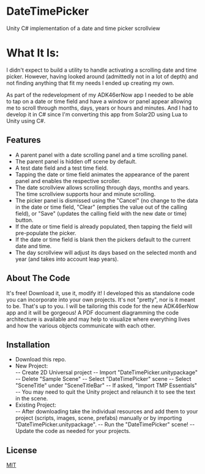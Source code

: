 # DateTimePicker
Unity C# implementation of a date and time picker scrollview

# What It Is:

I didn't expect to build a utility to handle activating a scrolling date and time picker. However, having looked around (admittedly not in a lot of depth) and not finding anything that fit my needs I ended up creating my own.

As part of the redevelopment of my ADK46erNow app I needed to be able to tap on a date or time field and have a window or panel appear allowing me to scroll through months, days, years or hours and minutes. And I had to develop it in C# since I'm converting this app from Solar2D using Lua to Unity using C#.

## Features

<ul>
<li>A parent panel with a date scrolling panel and a time scrolling panel.</li>
<li>The parent panel is hidden off scene by default.</li>
<li>A test date field and a test time field.</li>
<li>Tapping the date or time field animates the appearance of the parent panel and enables the respective scroller.</li>
<li>The date scrollview allows scrolling through days, months and years. The time scrollview supports hour and minute scrolling.</li>
<li>The picker panel is dismissed using the "Cancel" (no change to the data in the date or time field, "Clear" (empties the value out of the calling field), or "Save" (updates the calling field with the new date or time) button.</li>
<li>If the date or time field is already populated, then tapping the field will pre-populate the picker.</li>
<li>If the date or time field is blank then the pickers default to the current date and time.</li>
<li>The day scrollview will adjust its days based on the selected month and year (and takes into account leap years).</li>
</ul>

## About The Code

It's free! Download it, use it, modify it!
I developed this as standalone code you can incorporate into your own projects. It's not "pretty", nor is it meant to be. That's up to you. I will be tailoring this code for the new ADK46erNow app and it will be gorgeous!
A PDF document diagramming the code architecture is available and may help to visualize where everything lives and how the various objects communicate with each other.

## Installation

<ul>
<li>Download this repo.</li>
<li>New Project:</li>
-- Create 2D Universal project
-- Import "DateTimePicker.unitypackage"
-- Delete "Sample Scene"
-- Select "DateTimePicker" scene
-- Select "SceneTitle" under "SceneTitleBar"
-- If asked, "Import TMP Essentials"
-- You may need to quit the Unity project and relaunch it to see the text in the scene.
<li>Existing Project:</li>
-- After downloading take the individual resources and add them to your project (scripts, images, scene, prefabs) manually or by importing "DateTimePicker.unitypackage".
-- Run the "DateTimePicker" scene!
-- Update the code as needed for your projects.
</ul>

## License

[MIT](https://choosealicense.com/licenses/mit/)
